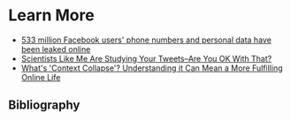 # Learn More
- [533 million Facebook users' phone numbers and personal data have been leaked online](https://www.businessinsider.com/stolen-data-of-533-million-facebook-users-leaked-online-2021-4)
- [Scientists Like Me Are Studying Your Tweets–Are You OK With That?](https://www.howwegettonext.com/scientists-like-me-are-studying-your-tweets-are-you-ok-with-that/)
- [What's 'Context Collapse'? Understanding it Can Mean a More Fulfilling Online Life](https://www.rewire.org/context-collapse-online)


## Bibliography
```{bibliography} ch09_references.bib

```